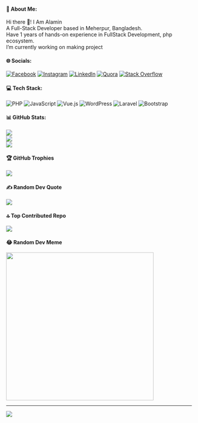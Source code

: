 #### 💫 About Me:
Hi there 👋! I Am Alamin<br>A Full-Stack Developer based in Meherpur, Bangladesh.<br>Have 1 years of hands-on experience in FullStack Development, php ecosystem.<br>I’m currently working on making project


#### 🌐 Socials:
[![Facebook](https://img.shields.io/badge/Facebook-%231877F2.svg?logo=Facebook&logoColor=white)](https://facebook.com/https://www.facebook.com/profile.php?id=100045386384303) [![Instagram](https://img.shields.io/badge/Instagram-%23E4405F.svg?logo=Instagram&logoColor=white)](https://instagram.com/https://www.instagram.com/alamin53818/) [![LinkedIn](https://img.shields.io/badge/LinkedIn-%230077B5.svg?logo=linkedin&logoColor=white)](https://linkedin.com/in/https://www.linkedin.com/in/dev-alamin/) [![Quora](https://img.shields.io/badge/Quora-%23B92B27.svg?logo=Quora&logoColor=white)](https://quora.com/profile/https://www.quora.com/profile/Md-Alamin-Ali-5) [![Stack Overflow](https://img.shields.io/badge/-Stackoverflow-FE7A16?logo=stack-overflow&logoColor=white)](https://stackoverflow.com/users/https://stackoverflow.com/users/20525231/alamin) 

#### 💻 Tech Stack:
![PHP](https://img.shields.io/badge/php-%23777BB4.svg?style=for-the-badge&logo=php&logoColor=white) ![JavaScript](https://img.shields.io/badge/javascript-%23323330.svg?style=for-the-badge&logo=javascript&logoColor=%23F7DF1E) ![Vue.js](https://img.shields.io/badge/vue.js-%2335495e.svg?style=for-the-badge&logo=vuedotjs&logoColor=%234FC08D) ![WordPress](https://img.shields.io/badge/WordPress-%23117AC9.svg?style=for-the-badge&logo=WordPress&logoColor=white) ![Laravel](https://img.shields.io/badge/laravel-%23FF2D20.svg?style=for-the-badge&logo=laravel&logoColor=white) ![Bootstrap](https://img.shields.io/badge/bootstrap-%238511FA.svg?style=for-the-badge&logo=bootstrap&logoColor=white)
#### 📊 GitHub Stats:
![](https://github-readme-stats.vercel.app/api?username=developer-alamin&theme=vue&hide_border=false&include_all_commits=true&count_private=true)<br/>
![](https://github-readme-streak-stats.herokuapp.com/?user=developer-alamin&theme=vue&hide_border=false)<br/>
![](https://github-readme-stats.vercel.app/api/top-langs/?username=developer-alamin&theme=vue&hide_border=false&include_all_commits=true&count_private=true&layout=compact)

#### 🏆 GitHub Trophies
![](https://github-profile-trophy.vercel.app/?username=developer-alamin&theme=radical&no-frame=false&no-bg=false&margin-w=4)

#### ✍️ Random Dev Quote
![](https://quotes-github-readme.vercel.app/api?type=horizontal&theme=radical)

#### 🔝 Top Contributed Repo
![](https://github-contributor-stats.vercel.app/api?username=developer-alamin&limit=5&theme=dark&combine_all_yearly_contributions=true)

#### 😂 Random Dev Meme
<img src='https://memer-new.vercel.app/' style="height: 400px;"/>

---
[![](https://visitcount.itsvg.in/api?id=developer-alamin&icon=7&color=0)](https://visitcount.itsvg.in)

<!-- Proudly created with GPRM ( https://gprm.itsvg.in ) -->
